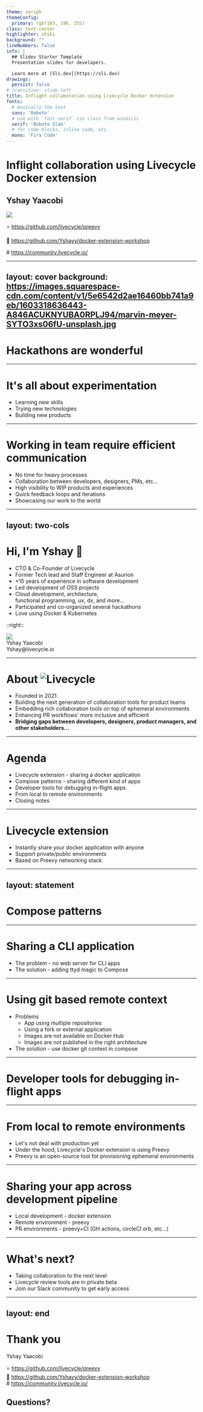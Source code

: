 ```yaml
---
theme: seriph
themeConfig:
  primary: rgb(183, 196, 255)
class: text-center
highlighter: shiki
background: ""
lineNumbers: false
info: |
  ## Slidev Starter Template
  Presentation slides for developers.

  Learn more at [Sli.dev](https://sli.dev)
drawings:
  persist: false
# transition: slide-left
title: Inflight collaboration using Livecycle Docker extension
fonts:
  # basically the text
  sans: 'Roboto'
  # use with `font-serif` css class from windicss
  serif: 'Roboto Slab'
  # for code blocks, inline code, etc.
  mono: 'Fira Code'
---
```


# Inflight collaboration using Livecycle Docker extension


<h2 class="m6">
Yshay Yaacobi  
</h2>

<img src="/assets/logo.png" class="mx-auto" />


⭐ https://github.com/livecycle/preevy

📄 https://github.com/Yshayy/docker-extension-workshop  

\# https://community.livecycle.io/

---
layout: cover
background: https://images.squarespace-cdn.com/content/v1/5e6542d2ae16460bb741a9eb/1603318636443-A846ACUKNYUBA0RPLJ94/marvin-meyer-SYTO3xs06fU-unsplash.jpg
---

# Hackathons are wonderful


---

# It's all about experimentation

- Learning new skills
- Trying new technologies
- Building new products

---

# Working in team require efficient communication

- No time for heavy processes
- Collaboration between developers, designers, PMs, etc...
- High visibility to WIP products and experiences
- Quick feedback loops and iterations
- Showcasing our work to the world

---
layout: two-cols
---

# Hi, I'm Yshay 👋

- CTO & Co-Founder of Livecycle
- Former Tech lead and Staff Engineer at Asurion
- +15 years of experience in software development
- Led development of OSS projects 
- Cloud development, architecture,   
functional programming, ux, dx, and more...
- Participated and co-organized several hackathons
- Love using Docker & Kubernetes

::right::

<img class="mt-8 mx-auto w-48 rounded-24" src="/assets/yshay.jpg" />
<div class="text-center">
<div class="mt-2 mx-auto">Yshay Yaacobi</div>
<div class="text-xs mx-auto">Yshay@livecycle.io</div>

</div>

<!-- 3m -->
<!-- Done (timing) -->

---

# About <img alt="Livecycle" class="inline-block ml-2" src="/assets/logo.png" />

- Founded in 2021
- Building the next generation of collaboration tools for product teams
- Embedding rich collaboration tools on top of ephemeral environments
- Enhancing PR workflows' more inclusive and efficient
- **Bridging gaps between developers, designers, product managers, and other stakeholders...**

<div style="background-image:url('/lc-background.png')" class="bg-cover bg-center absolute left-0 right-0 bottom-0 h-60"></div>

---

# Agenda

- Livecycle extension - sharing a docker application 
- Compose patterns - sharing different kind of apps
- Developer tools for debugging in-flight apps
- From local to remote environments
- Closing notes

---

# Livecycle extension

- Instantly share your docker application with anyone
- Support private/public environments
- Based on Preevy networking stack

---
layout: statement
---

# Compose patterns

---

# Sharing a CLI application

- The problem - no web server for CLI apps
- The solution - adding ttyd magic to Compose

---

# Using git based remote context

- Problems
  - App using multiple repositories
  - Using a fork or external application
  - Images are not available on Docker Hub
  - Images are not published in the right architecture
- The solution - use docker git context in compose

---

# Developer tools for debugging in-flight apps

---

# From local to remote environments

- Let's not deal with production yet
- Under the hood, Livecycle's Docker extension is using Preevy
- Preevy is an open-source tool for provisioning ephemeral environments

---

# Sharing your app across development pipeline

- Local development - docker extension
- Remote environment - preevy
- PR environments - preevy+CI (GH actions, circleCI orb, etc...)

---

# What's next?

- Taking collaboration to the next level
- Livecycle review tools are in private beta
- Join our Slack community to get early access

---
layout: end
---

# Thank you

Yshay Yaacobi

⭐ https://github.com/livecycle/preevy    
📄 https://github.com/Yshayy/docker-extension-workshop    
\# https://community.livecycle.io/

<!--
<div class="text-center mx-auto w-24">

![Alt text](/image-9.png)

</div>
-->

<div class="absolute right-6 bottom-10 text-black bg-white px-6 py-10 rounded-8">

## Questions?

</div>
